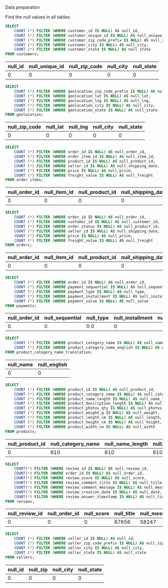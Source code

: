 Data preparation

Find the null values in all tables:

````sql
SELECT
	COUNT (*) FILTER (WHERE customer_id IS NULL) AS null_id,
	COUNT (*) FILTER (WHERE customer_unique_id IS NULL) AS null_unique_id,
	COUNT (*) FILTER (WHERE customer_zip_code_prefix IS NULL) AS null_zip_code,
	COUNT (*) FILTER (WHERE customer_city IS NULL) AS null_city,
	COUNT (*) FILTER (WHERE customer_state IS NULL) AS null_state
FROM customers;
````

null_id|null_unique_id|null_zip_code|null_city|null_state|
-------|--------------|-------------|---------|----------|
0      |0             |	0           |	0     |	0        |

````sql
SELECT
	COUNT (*) FILTER (WHERE geolocation_zip_code_prefix IS NULL) AS null_zip_code,
	COUNT (*) FILTER (WHERE geolocation_lat IS NULL) AS null_lat,
	COUNT (*) FILTER (WHERE geolocation_lng IS NULL) AS null_lng,
	COUNT (*) FILTER (WHERE geolocation_city IS NULL) AS null_city,
	COUNT (*) FILTER (WHERE geolocation_state IS NULL) AS null_state
FROM geolocation;
````

null_zip_code|null_lat|null_lng|null_city|null_state|
-------------|--------|--------|---------|----------|
0	     | 0      | 0      | 0       | 0        |

````sql
SELECT
	COUNT (*) FILTER (WHERE order_id IS NULL) AS null_order_id,
	COUNT (*) FILTER (WHERE order_item_id IS NULL) AS null_item_id,
	COUNT (*) FILTER (WHERE product_id IS NULL) AS null_product_id,
	COUNT (*) FILTER (WHERE seller_id IS NULL) AS null_shipping_date,
	COUNT (*) FILTER (WHERE price IS NULL) AS null_price,
	COUNT (*) FILTER (WHERE freight_value IS NULL) AS null_freight
FROM order_items;
````

null_order_id|null_item_id|null_product_id|null_shipping_date|null_price|null_freight|
-------------|------------|---------------|------------------|----------|------------|
0	     | 0	  | 0	          | 0	             | 0        |	0    |

````sql
SELECT
	COUNT (*) FILTER (WHERE order_id IS NULL) AS null_order_id,
	COUNT (*) FILTER (WHERE customer_id IS NULL) AS null_customer_id,
	COUNT (*) FILTER (WHERE order_status IS NULL) AS null_product_id,
	COUNT (*) FILTER (WHERE seller_id IS NULL) AS null_shipping_date,
	COUNT (*) FILTER (WHERE price IS NULL) AS null_price,
	COUNT (*) FILTER (WHERE freight_value IS NULL) AS null_freight
FROM orders;
````

null_order_id|null_item_id|null_product_id|null_shipping_date|null_price|null_freight|
-------------|------------|---------------|------------------|----------|------------|
0            |0           |0              |0                 |0         |0           |

````sql
SELECT
	COUNT (*) FILTER (WHERE order_id IS NULL) AS null_order_id,
	COUNT (*) FILTER (WHERE payment_sequential IS NULL) AS null_sequential,
	COUNT (*) FILTER (WHERE payment_type IS NULL) AS null_type,
	COUNT (*) FILTER (WHERE payment_installment IS NULL) AS null_installment,
	COUNT (*) FILTER (WHERE payment_value IS NULL) AS null_value
FROM payments;
````

null_order_id|null_sequential|null_type|null_installment|null_value|
-------------|---------------|---------|----------------|----------|
0	     | 0	     | 0	 0	        | 0        |

````sql
SELECT
	COUNT (*) FILTER (WHERE product_category_name IS NULL) AS null_name,
	COUNT (*) FILTER (WHERE product_category_name_english IS NULL) AS null_english
FROM product_category_name_translation;
````

null_name|null_english|
---------|------------|
0        | 0          |  

````sql
SELECT
	COUNT (*) FILTER (WHERE product_id IS NULL) AS null_product_id,
	COUNT (*) FILTER (WHERE product_category_name IS NULL) AS null_category_name,
	COUNT (*) FILTER (WHERE product_name_length IS NULL) AS null_name_length,
	COUNT (*) FILTER (WHERE product_description_length IS NULL) AS null_description_length,
	COUNT (*) FILTER (WHERE product_photos_qty IS NULL) AS null_photos_qty,
	COUNT (*) FILTER (WHERE product_weight_g IS NULL) AS null_weight,
	COUNT (*) FILTER (WHERE product_length_cm IS NULL) AS null_length,
	COUNT (*) FILTER (WHERE product_height_cm IS NULL) AS null_height,
	COUNT (*) FILTER (WHERE product_width_cm IS NULL) AS null_width
FROM products;
````

null_product_id|null_category_name|null_name_length|null_description_length|null_photos_qty|null_weight|null_length|null_height|null_width|
---------------|------------------|----------------|-----------------------|---------------|-----------|-----------|-----------|----------|
0	       |610	          |610	           |610	                   |610            |2          |2          |2          |2         |
 
````sql
SELECT 
	COUNT(*) FILTER (WHERE review_id IS NULL) AS null_review_id,
	COUNT(*) FILTER (WHERE order_id IS NULL) AS null_order_id,
	COUNT(*) FILTER (WHERE review_score IS NULL) AS null_score,
	COUNT(*) FILTER (WHERE review_comment_title IS NULL) AS null_title,
	COUNT(*) FILTER (WHERE review_comment_message IS NULL) AS null_message,
	COUNT(*) FILTER (WHERE review_creation_date IS NULL) AS null_date,
	COUNT(*) FILTER (WHERE review_answer_timestamp IS NULL) AS null_timestamp
FROM reviews;
````

null_review_id|null_order_id|null_score|null_title|null_message|null_date|null_timestamp|
--------------|-------------|----------|----------|------------|---------|--------------|
0	      | 0           | 0        |87656     |58247       |0        |0             |

````sql
SELECT
	COUNT (*) FILTER (WHERE seller_id IS NULL) AS null_id,
	COUNT (*) FILTER (WHERE seller_zip_code_prefix IS NULL) AS null_zip,
	COUNT (*) FILTER (WHERE seller_city IS NULL) AS null_city,
	COUNT (*) FILTER (WHERE seller_state IS NULL) AS null_state
FROM sellers;
````

null_id|null_zip|null_city|null_state|
-------|--------|---------|----------|
0      |0	|0	  |0         |

